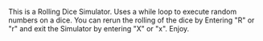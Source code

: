 This is a Rolling Dice Simulator.
Uses a while loop to execute random numbers on a dice.
You can rerun the rolling of the dice by Entering "R" or "r" and exit the Simulator by entering "X" or "x".
Enjoy.
